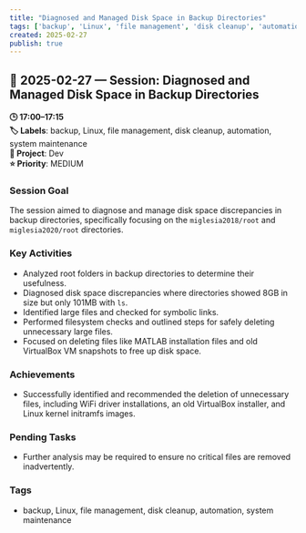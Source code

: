 ```yaml
---
title: "Diagnosed and Managed Disk Space in Backup Directories"
tags: ['backup', 'Linux', 'file management', 'disk cleanup', 'automation', 'system maintenance']
created: 2025-02-27
publish: true
---
```


## 📅 2025-02-27 — Session: Diagnosed and Managed Disk Space in Backup Directories

**🕒 17:00–17:15**  
**🏷️ Labels**: backup, Linux, file management, disk cleanup, automation, system maintenance  
**📂 Project**: Dev  
**⭐ Priority**: MEDIUM  


### Session Goal
The session aimed to diagnose and manage disk space discrepancies in backup directories, specifically focusing on the `miglesia2018/root` and `miglesia2020/root` directories.

### Key Activities
- Analyzed root folders in backup directories to determine their usefulness.
- Diagnosed disk space discrepancies where directories showed 8GB in size but only 101MB with `ls`.
- Identified large files and checked for symbolic links.
- Performed filesystem checks and outlined steps for safely deleting unnecessary large files.
- Focused on deleting files like MATLAB installation files and old VirtualBox VM snapshots to free up disk space.

### Achievements
- Successfully identified and recommended the deletion of unnecessary files, including WiFi driver installations, an old VirtualBox installer, and Linux kernel initramfs images.

### Pending Tasks
- Further analysis may be required to ensure no critical files are removed inadvertently.

### Tags
- backup, Linux, file management, disk cleanup, automation, system maintenance
